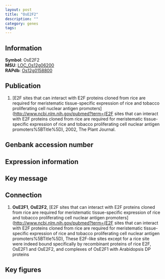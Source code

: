 ```yaml
---
layout: post
title: "OsE2F2"
description: ""
category: genes
tags: 
---
```


## Information
__Symbol__: OsE2F2  
__MSU__: [LOC_Os12g06200](http://rice.plantbiology.msu.edu/cgi-bin/ORF_infopage.cgi?orf=LOC_Os12g06200)  
__RAPdb__: [Os12g0158800](http://rapdb.dna.affrc.go.jp/viewer/gbrowse_details/irgsp1?name=Os12g0158800)  

## Publication
1. [E2F sites that can interact with E2F proteins cloned from rice are required for meristematic tissue-specific expression of rice and tobacco proliferating cell nuclear antigen promoters](http://www.ncbi.nlm.nih.gov/pubmed?term=(E2F sites that can interact with E2F proteins cloned from rice are required for meristematic tissue-specific expression of rice and tobacco proliferating cell nuclear antigen promoters%5BTitle%5D), 2002, The Plant Journal.

## Genbank accession number

## Expression information

## Key message

## Connection
1. __OsE2F1__, __OsE2F2__, [E2F sites that can interact with E2F proteins cloned from rice are required for meristematic tissue-specific expression of rice and tobacco proliferating cell nuclear antigen promoters](http://www.ncbi.nlm.nih.gov/pubmed?term=(E2F sites that can interact with E2F proteins cloned from rice are required for meristematic tissue-specific expression of rice and tobacco proliferating cell nuclear antigen promoters%5BTitle%5D),  These E2F-like sites except for a rice site were indeed bound specifically by recombinant proteins of rice E2F, OsE2F1 and OsE2F2, and complexes of OsE2F1 with Arabidopsis DP proteins

## Key figures


